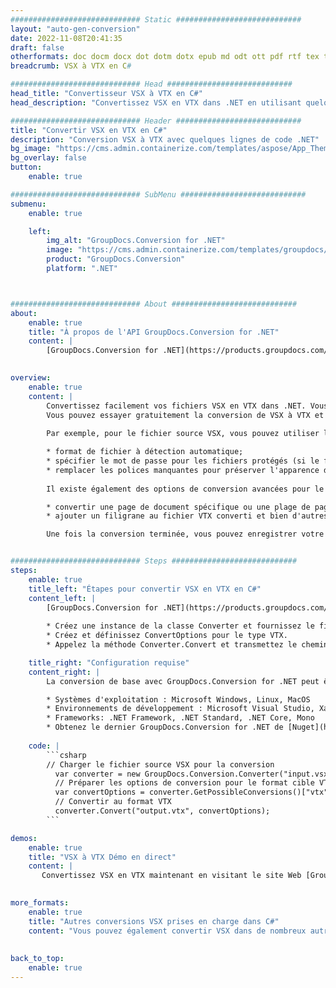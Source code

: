 ```yaml
---
############################# Static ############################
layout: "auto-gen-conversion"
date: 2022-11-08T20:41:35
draft: false
otherformats: doc docm docx dot dotm dotx epub md odt ott pdf rtf tex txt vdx vsdm vsdx vssm vssx vstm vstx vsx vtx xps
breadcrumb: VSX à VTX en C#

############################# Head ############################
head_title: "Convertisseur VSX à VTX en C#"
head_description: "Convertissez VSX en VTX dans .NET en utilisant quelques lignes de code. Utilisez l'API de conversion de documents GroupDocs pour convertir plus de 160 formats de fichiers."

############################# Header ############################
title: "Convertir VSX en VTX en C#"
description: "Conversion VSX à VTX avec quelques lignes de code .NET"
bg_image: "https://cms.admin.containerize.com/templates/aspose/App_Themes/V3/images/bg/header1.png"
bg_overlay: false
button:
    enable: true

############################# SubMenu ############################
submenu:
    enable: true

    left:
        img_alt: "GroupDocs.Conversion for .NET"
        image: "https://cms.admin.containerize.com/templates/groupdocs/images/product-logos/90x90-noborder/groupdocs-conversion-net.png"
        product: "GroupDocs.Conversion"
        platform: ".NET"



############################# About ############################
about:
    enable: true
    title: "À propos de l'API GroupDocs.Conversion for .NET"
    content: |
        [GroupDocs.Conversion for .NET](https://products.groupdocs.com/conversion/net/) peut être utilisé pour convertir Microsoft Word, Excel, PowerPoint, PDF, Visio et d'autres formats. GroupDocs.Conversion est une API autonome adaptée aux systèmes back-end et internes nécessitant des performances élevées. Il ne dépend d'aucun logiciel tel que Microsoft ou Open Office.
    

overview:
    enable: true
    content: |
        Convertissez facilement vos fichiers VSX en VTX dans .NET. Vous pouvez utiliser seulement quelques lignes de code C# dans n'importe quelle plate-forme de votre choix comme - Windows, Linux, macOS.
        Vous pouvez essayer gratuitement la conversion de VSX à VTX et évaluer la qualité des résultats de conversion. En plus des scénarios de conversion de fichiers simples, vous pouvez essayer des options plus avancées pour charger le fichier source VSX et pour enregistrer le résultat de sortie VTX. 
        
        Par exemple, pour le fichier source VSX, vous pouvez utiliser les options de chargement suivantes :

        * format de fichier à détection automatique;
        * spécifier le mot de passe pour les fichiers protégés (si le format de fichier le prend en charge);
        * remplacer les polices manquantes pour préserver l'apparence du document.
        
        Il existe également des options de conversion avancées pour le fichier VTX :

        * convertir une page de document spécifique ou une plage de pages;
        * ajouter un filigrane au fichier VTX converti et bien d'autres.

        Une fois la conversion terminée, vous pouvez enregistrer votre fichier VTX dans le chemin du fichier local ou dans tout stockage tiers tel que FTP, Amazon S3, Google Drive, Dropbox, etc. Veuillez noter - pour convertir VSX en VTX aucun logiciel supplémentaire n'est nécessaire - comme MS Office, Open Office, Adobe Acrobat Reader, etc.


############################# Steps ############################
steps:
    enable: true
    title_left: "Étapes pour convertir VSX en VTX en C#"
    content_left: |
        [GroupDocs.Conversion for .NET](https://products.groupdocs.com/conversion/net/) permet aux développeurs de convertir facilement un fichier VSX en VTX avec quelques lignes de code.
        
        * Créez une instance de la classe Converter et fournissez le fichier VSX avec le chemin complet
        * Créez et définissez ConvertOptions pour le type VTX.
        * Appelez la méthode Converter.Convert et transmettez le chemin complet et le format (VTX) en tant que paramètre

    title_right: "Configuration requise"
    content_right: |
        La conversion de base avec GroupDocs.Conversion for .NET peut être effectuée en quelques étapes simples. Nos API sont prises en charge sur toutes les principales plates-formes et systèmes d'exploitation. Avant d'exécuter le code ci-dessous, assurez-vous que les prérequis suivants sont installés sur votre système.

        * Systèmes d'exploitation : Microsoft Windows, Linux, MacOS
        * Environnements de développement : Microsoft Visual Studio, Xamarin, MonoDevelop
        * Frameworks: .NET Framework, .NET Standard, .NET Core, Mono
        * Obtenez le dernier GroupDocs.Conversion for .NET de [Nuget](https://www.nuget.org/packages/groupdocs.conversion)
         
    code: |
        ```csharp    
        // Charger le fichier source VSX pour la conversion
          var converter = new GroupDocs.Conversion.Converter("input.vsx");
          // Préparer les options de conversion pour le format cible VTX
          var convertOptions = converter.GetPossibleConversions()["vtx"].ConvertOptions;
          // Convertir au format VTX
          converter.Convert("output.vtx", convertOptions);
        ```

demos:
    enable: true
    title: "VSX à VTX Démo en direct"
    content: |
       Convertissez VSX en VTX maintenant en visitant le site Web [GroupDocs.Conversion App](https://products.groupdocs.app/conversion/family). La démo en ligne présente les avantages suivants
          

more_formats:
    enable: true
    title: "Autres conversions VSX prises en charge dans C#"
    content: "Vous pouvez également convertir VSX dans de nombreux autres formats de fichiers. Veuillez consulter la liste ci-dessous."
       
       
back_to_top:
    enable: true
---
```

